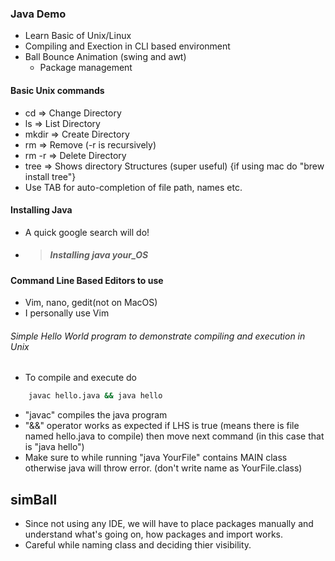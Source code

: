 ### Java Demo
- Learn Basic of Unix/Linux
- Compiling and Exection in CLI based environment
- Ball Bounce Animation (swing and awt)
	* Package management

####  Basic Unix commands
- cd => Change Directory
- ls => List Directory
- mkdir => Create Directory
- rm => Remove (-r is recursively)
- rm -r => Delete Directory
- tree => Shows directory Structures (super useful) {if using mac do "brew install tree"}
- Use TAB for auto-completion of file path, names etc.

#### Installing Java

- A quick google search will do! 
- > ##### Installing java your_OS

#### Command Line Based Editors to use

- Vim, nano, gedit(not on MacOS)
- I personally use Vim

###### Simple Hello World program to demonstrate compiling and execution in Unix

- To compile and execute do

```bash
	javac hello.java && java hello
```
- "javac" compiles the java program
- "&&" operator works as expected if LHS is true (means there is file named hello.java to compile) then move next command (in this case that is "java hello")
- Make sure to while running "java YourFile" contains MAIN class otherwise java will throw error. (don't write name as YourFile.class)

## simBall

* Since not using any IDE, we will have to place packages manually and understand what's going on, how packages and import works.
* Careful while naming class and deciding thier visibility.
